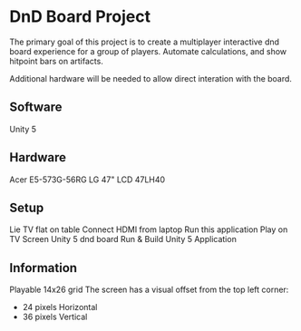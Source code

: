 # DnD Board Project
The primary goal of this project is to create a multiplayer interactive dnd board experience for a group of players. Automate calculations, and show hitpoint bars on artifacts.

Additional hardware will be needed to allow direct interation with the board.

## Software
Unity 5

## Hardware
Acer E5-573G-56RG
LG 47" LCD 47LH40

## Setup
Lie TV flat on table
Connect HDMI from laptop
Run this application
Play on TV Screen
Unity 5 dnd board
Run & Build Unity 5 Application

## Information
Playable 14x26 grid
The screen has a visual offset from the top left corner:
  - 24 pixels Horizontal
  - 36 pixels Vertical
